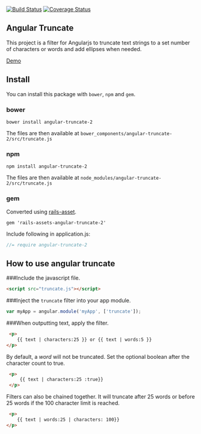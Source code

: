 [![Build Status](https://travis-ci.org/BernardoSilva/angular-truncate.svg?branch=master)](https://travis-ci.org/BernardoSilva/angular-truncate) [![Coverage Status](https://coveralls.io/repos/BernardoSilva/angular-truncate/badge.svg)](https://coveralls.io/r/BernardoSilva/angular-truncate)

Angular Truncate
----------------

This project is a filter for Angularjs to truncate text strings to a set number of characters or words and
add ellipses when needed.

[Demo](http://bernardosilva.github.io/angular-truncate/)

## Install

You can install this package with `bower`, `npm` and `gem`.

### bower

```shell
bower install angular-truncate-2
```

The files are then available at `bower_components/angular-truncate-2/src/truncate.js`

### npm

```shell
npm install angular-truncate-2
```

The files are then available at `node_modules/angular-truncate-2/src/truncate.js`


### gem

Converted using [rails-asset](https://rails-assets.org/).

```shell
gem 'rails-assets-angular-truncate-2'
```
Include following in application.js:
```js
//= require angular-truncate-2
```

## How to use angular truncate


###Include the javascript file.

``` html
<script src="truncate.js"></script>
```

###Inject the `truncate` filter into your app module.

```javascript
var myApp = angular.module('myApp', ['truncate']);
```

###When outputting text, apply the filter.
```html
 <p>
    {{ text | characters:25 }} or {{ text | words:5 }}
</p>
```

By default, a _word_ will not be truncated. Set the optional boolean after the character count to true.
```html
 <p>
     {{ text | characters:25 :true}}
 </p>
 ```

Filters can also be chained together. It will truncate after 25 words or before 25 words if the 100 character limit is reached.
 ```html
  <p>
     {{ text | words:25 | characters: 100}}
 </p>
 ```
